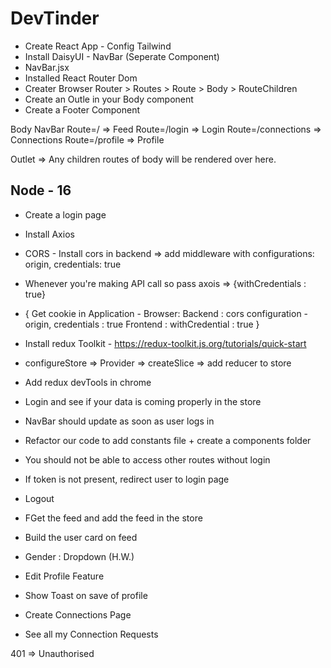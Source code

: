 # DevTinder

 - Create React App - Config Tailwind 
 - Install DaisyUI - NavBar (Seperate Component)
 - NavBar.jsx
 - Installed React Router Dom
 - Creater Browser Router > Routes > Route > Body > RouteChildren
 - Create an Outle in your Body component
 - Create a Footer Component

Body
  NavBar
  Route=/ => Feed
  Route=/login => Login
  Route=/connections => Connections
  Route=/profile => Profile
  

Outlet => Any children routes of body will be rendered over here.

**Node - 16**
-------------

 - Create a login page
 - Install Axios
 - CORS - Install cors in backend => add middleware with configurations: origin, credentials: true
 - Whenever you're making API call so pass axois => {withCredentials : true}
 - { Get cookie in Application - Browser:
    Backend  : cors configuration - origin, credentials : true
    Frontend : withCredential : true }
  
 - Install redux Toolkit - https://redux-toolkit.js.org/tutorials/quick-start
 - configureStore => Provider => createSlice => add reducer to store
 - Add redux devTools in chrome
 - Login and see if your data is coming properly in the store
 - NavBar should update as soon as user logs in
 - Refactor our code to add constants file + create a components folder
 - You should not be able to access other routes without login
 - If token is not present, redirect user to login page
 - Logout
 - FGet the feed and add the feed in the store
 - Build the user card on feed
 - Gender : Dropdown (H.W.)
 - Edit Profile Feature
 - Show Toast on save of profile
 - Create Connections Page
 - See all my Connection Requests

 401 => Unauthorised